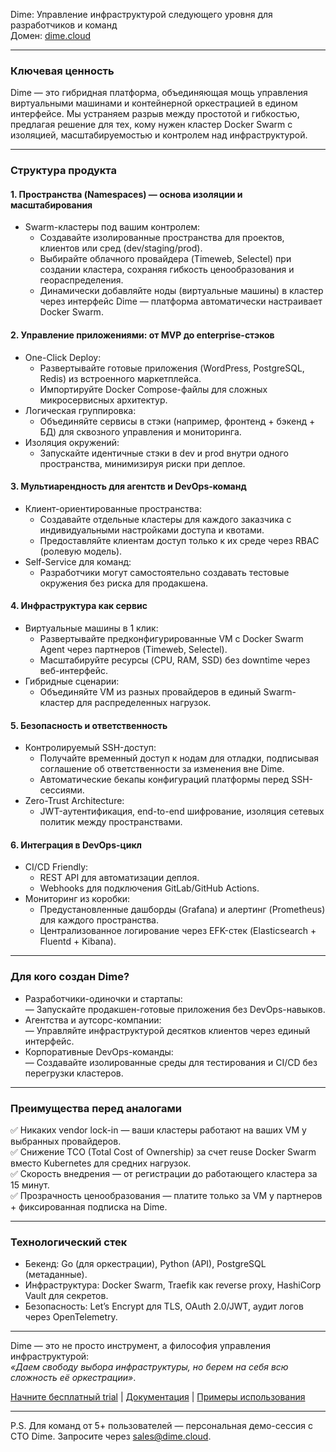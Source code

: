 Dime: Управление инфраструктурой следующего уровня для разработчиков и команд  
Домен: [dime.cloud](http://dime.cloud)

---

### Ключевая ценность
Dime — это гибридная платформа, объединяющая мощь управления виртуальными машинами и контейнерной оркестрацией в едином интерфейсе. Мы устраняем разрыв между простотой и гибкостью, предлагая решение для тех, кому нужен кластер Docker Swarm с изоляцией, масштабируемостью и контролем над инфраструктурой.

---

### Структура продукта

#### 1. Пространства (Namespaces) — основа изоляции и масштабирования
- Swarm-кластеры под вашим контролем:
	- Создавайте изолированные пространства для проектов, клиентов или сред (dev/staging/prod).
	- Выбирайте облачного провайдера (Timeweb, Selectel) при создании кластера, сохраняя гибкость ценообразования и геораспределения.
	- Динамически добавляйте ноды (виртуальные машины) в кластер через интерфейс Dime — платформа автоматически настраивает Docker Swarm.

#### 2. Управление приложениями: от MVP до enterprise-стэков
- One-Click Deploy:
	- Развертывайте готовые приложения (WordPress, PostgreSQL, Redis) из встроенного маркетплейса.
	- Импортируйте Docker Compose-файлы для сложных микросервисных архитектур.
- Логическая группировка:
	- Объединяйте сервисы в стэки (например, фронтенд + бэкенд + БД) для сквозного управления и мониторинга.
- Изоляция окружений:
	- Запускайте идентичные стэки в dev и prod внутри одного пространства, минимизируя риски при деплое.

#### 3. Мультиарендность для агентств и DevOps-команд
- Клиент-ориентированные пространства:
	- Создавайте отдельные кластеры для каждого заказчика с индивидуальными настройками доступа и квотами.
	- Предоставляйте клиентам доступ только к их среде через RBAC (ролевую модель).
- Self-Service для команд:
	- Разработчики могут самостоятельно создавать тестовые окружения без риска для продакшена.

#### 4. Инфраструктура как сервис
- Виртуальные машины в 1 клик:
	- Развертывайте предконфигурированные VM с Docker Swarm Agent через партнеров (Timeweb, Selectel).
	- Масштабируйте ресурсы (CPU, RAM, SSD) без downtime через веб-интерфейс.
- Гибридные сценарии:
	- Объединяйте VM из разных провайдеров в единый Swarm-кластер для распределенных нагрузок.

#### 5. Безопасность и ответственность
- Контролируемый SSH-доступ:
	- Получайте временный доступ к нодам для отладки, подписывая соглашение об ответственности за изменения вне Dime.
	- Автоматические бекапы конфигураций платформы перед SSH-сессиями.
- Zero-Trust Architecture:
	- JWT-аутентификация, end-to-end шифрование, изоляция сетевых политик между пространствами.

#### 6. Интеграция в DevOps-цикл
- CI/CD Friendly:
	- REST API для автоматизации деплоя.
	- Webhooks для подключения GitLab/GitHub Actions.
- Мониторинг из коробки:
	- Предустановленные дашборды (Grafana) и алертинг (Prometheus) для каждого пространства.
	- Централизованное логирование через EFK-стек (Elasticsearch + Fluentd + Kibana).

---

### Для кого создан Dime?
- Разработчики-одиночки и стартапы:  
  — Запускайте продакшен-готовые приложения без DevOps-навыков.
- Агентства и аутсорс-компании:  
  — Управляйте инфраструктурой десятков клиентов через единый интерфейс.
- Корпоративные DevOps-команды:  
  — Создавайте изолированные среды для тестирования и CI/CD без перегрузки кластеров.

---

### Преимущества перед аналогами
✅ Никаких vendor lock-in — ваши кластеры работают на ваших VM у выбранных провайдеров.  
✅ Снижение TCO (Total Cost of Ownership) за счет reuse Docker Swarm вместо Kubernetes для средних нагрузок.  
✅ Скорость внедрения — от регистрации до работающего кластера за 15 минут.  
✅ Прозрачность ценообразования — платите только за VM у партнеров + фиксированная подписка на Dime.

---

### Технологический стек
- Бекенд: Go (для оркестрации), Python (API), PostgreSQL (метаданные).
- Инфраструктура: Docker Swarm, Traefik как reverse proxy, HashiCorp Vault для секретов.
- Безопасность: Let’s Encrypt для TLS, OAuth 2.0/JWT, аудит логов через OpenTelemetry.

---

Dime — это не просто инструмент, а философия управления инфраструктурой:  
*«Даем свободу выбора инфраструктуры, но берем на себя всю сложность её оркестрации»*.

[Начните бесплатный trial](http://dime.cloud) | [Документация](http://docs.dime.cloud) | [Примеры использования](http://github.com/dime-cloud/examples)

---

P.S. Для команд от 5+ пользователей — персональная демо-сессия с CTO Dime. Запросите через [sales@dime.cloud](mailto:sales@dime.cloud).
